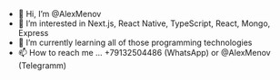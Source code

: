- 👋 Hi, I’m @AlexMenov
- 👀 I’m interested in Next.js, React Native, TypeScript, React, Mongo, Express
- 🌱 I’m currently learning all of those programming technologies
- 📫 How to reach me ... +79132504486 (WhatsApp) or @AlexMenov (Telegramm)

<!---
AlexMenov/AlexMenov is a ✨ special ✨ repository because its `README.md` (this file) appears on your GitHub profile.
You can click the Preview link to take a look at your changes.
--->
